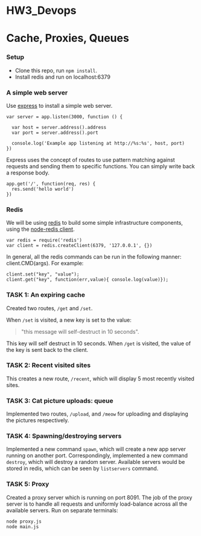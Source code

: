 # HW3_Devops
Cache, Proxies, Queues
=========================

### Setup

* Clone this repo, run `npm install`.
* Install redis and run on localhost:6379

### A simple web server

Use [express](http://expressjs.com/) to install a simple web server.

	var server = app.listen(3000, function () {
	
	  var host = server.address().address
	  var port = server.address().port
	
	  console.log('Example app listening at http://%s:%s', host, port)
	})

Express uses the concept of routes to use pattern matching against requests and sending them to specific functions.  You can simply write back a response body.

	app.get('/', function(req, res) {
	  res.send('hello world')
	})

### Redis

We will be using [redis](http://redis.io/) to build some simple infrastructure components, using the [node-redis client](https://github.com/mranney/node_redis).

	var redis = require('redis')
	var client = redis.createClient(6379, '127.0.0.1', {})

In general, all the redis commands can be run in the following manner: client.CMD(args). For example:

	client.set("key", "value");
	client.get("key", function(err,value){ console.log(value)});

### TASK 1: An expiring cache

Created two routes, `/get` and `/set`.

When `/set` is visited, a new key is set to the value:
> "this message will self-destruct in 10 seconds".

This key will self destruct in 10 seconds.
When `/get` is visited, the value of the key is sent back to the client. 

### TASK 2: Recent visited sites

This creates a new route, `/recent`, which will display 5 most recently visited sites.

### TASK 3: Cat picture uploads: queue

Implemented two routes, `/upload`, and `/meow` for uploading and displaying the pictures respectively.

### TASK 4: Spawning/destroying servers

Implemented a new command `spawn`, which will create a new app server running on another port. Correspondingly, implemented a new command `destroy`, which will destroy a random server. Available servers would be stored in redis, which can be seen by `listservers` command.

### TASK 5: Proxy

Created a proxy server which is running on port 8091. The job of the proxy server is to handle all requests and uniformly
load-balance across all the available servers. 
Run on separate terminals:

```
node proxy.js
node main.js
```

